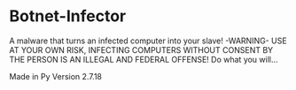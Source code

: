 # Botnet-Infector
A malware that turns an infected computer into your slave! -WARNING- USE AT YOUR OWN RISK, INFECTING COMPUTERS WITHOUT CONSENT BY THE PERSON IS AN ILLEGAL AND FEDERAL OFFENSE! Do what you will...

Made in Py Version 2.7.18
